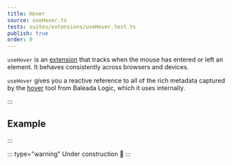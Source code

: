 ```yaml
---
title: Hover
source: useHover.ts
tests: suites/extensions/useHover.test.ts
publish: true
order: 0
---
```


`useHover` is an [extension](/docs/features/extensions-overview) that tracks when the mouse has entered or left an element. It behaves consistently across browsers and devices.

`useHover` gives you a reactive reference to all of the rich metadata captured by the [hover](/docs/logic/factories/hover) tool from Baleada Logic, which it uses internally.


:::
## Example
:::

<LayoutExample component="ExampleUseHover" />

::: type="warning"
Under construction 🚧
:::
